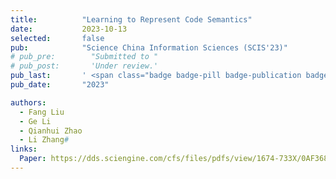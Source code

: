 ```yaml
---
title:          "Learning to Represent Code Semantics"
date:           2023-10-13
selected:       false
pub:            "Science China Information Sciences (SCIS'23)"
# pub_pre:        "Submitted to "
# pub_post:       'Under review.'
pub_last:       ' <span class="badge badge-pill badge-publication badge-success">CCF-A</span>'
pub_date:       "2023"

authors:
  - Fang Liu
  - Ge Li
  - Qianhui Zhao
  - Li Zhang#
links:
  Paper: https://dds.sciengine.com/cfs/files/pdfs/view/1674-733X/0AF3682E42C844959B46B90250ACA132-mark.pdf
---
```

